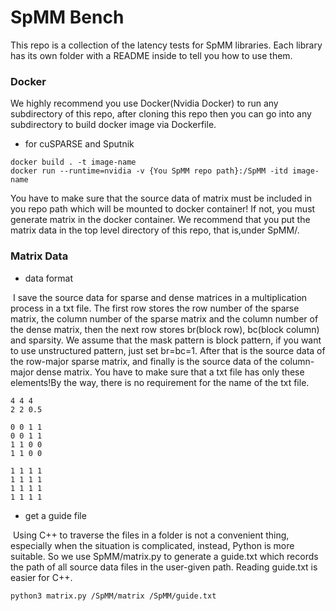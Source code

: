 # SpMM Bench

This repo is a collection of the latency tests for SpMM libraries. Each library has its own folder with a README inside to tell you how to use them.

### Docker

We highly recommend you use Docker(Nvidia Docker) to run any subdirectory of this repo, after cloning this repo then you can go into any subdirectory to build docker image via Dockerfile. 

* for cuSPARSE and Sputnik

```
docker build . -t image-name
docker run --runtime=nvidia -v {You SpMM repo path}:/SpMM -itd image-name
```



You have to make sure that the source data of matrix must be included in you repo path which will be mounted to docker container!  If not, you must generate matrix in the docker container. We recommend that you put the matrix data in the top level directory of this repo, that is,under SpMM/. 

### Matrix Data

* data format

​	I save the source data for sparse and dense matrices in a multiplication process in a txt file. The first row stores the row number of the sparse matrix, the column number of the sparse matrix and the column number of the dense matrix, then the next row stores br(block row), bc(block column) and sparsity. We assume that the mask pattern is block pattern, if you want to use unstructured pattern, just set br=bc=1. After that is the source data of the row-major sparse matrix, and finally is the source data of the column-major dense matrix. You have to make sure that a txt file has only these elements!By the way, there is no requirement for the name of the txt file.

```
4 4 4
2 2 0.5

0 0 1 1
0 0 1 1
1 1 0 0 
1 1 0 0

1 1 1 1
1 1 1 1
1 1 1 1
1 1 1 1
```

* get a guide file

​	Using C++ to traverse the files in a folder is not a convenient thing, especially when the situation is complicated, instead, Python is more suitable. So we use SpMM/matrix.py to generate a guide.txt which records the path of all source data files in the user-given path. Reading guide.txt is easier for C++.

```shell
python3 matrix.py /SpMM/matrix /SpMM/guide.txt
```


